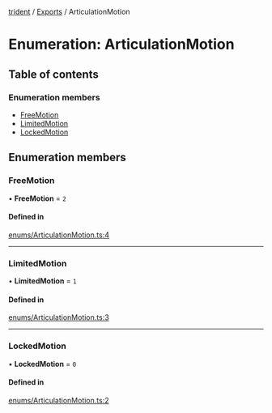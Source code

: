 [trident](../README.md) / [Exports](../modules.md) / ArticulationMotion

# Enumeration: ArticulationMotion

## Table of contents

### Enumeration members

- [FreeMotion](ArticulationMotion.md#freemotion)
- [LimitedMotion](ArticulationMotion.md#limitedmotion)
- [LockedMotion](ArticulationMotion.md#lockedmotion)

## Enumeration members

### FreeMotion

• **FreeMotion** = `2`

#### Defined in

[enums/ArticulationMotion.ts:4](https://github.com/AIFanatic/Trident/blob/b587800/src/enums/ArticulationMotion.ts#L4)

___

### LimitedMotion

• **LimitedMotion** = `1`

#### Defined in

[enums/ArticulationMotion.ts:3](https://github.com/AIFanatic/Trident/blob/b587800/src/enums/ArticulationMotion.ts#L3)

___

### LockedMotion

• **LockedMotion** = `0`

#### Defined in

[enums/ArticulationMotion.ts:2](https://github.com/AIFanatic/Trident/blob/b587800/src/enums/ArticulationMotion.ts#L2)

